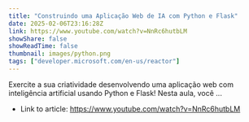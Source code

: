 ```yaml
---
title: "Construindo uma Aplicação Web de IA com Python e Flask"
date: 2025-02-06T23:16:28Z
link: https://www.youtube.com/watch?v=NnRc6hutbLM
showShare: false
showReadTime: false
thumbnail: images/python.png
tags: ["developer.microsoft.com/en-us/reactor"]
---
```

Exercite a sua criatividade desenvolvendo uma aplicação web com inteligência artificial usando Python e Flask! Nesta aula, você ...

- Link to article: https://www.youtube.com/watch?v=NnRc6hutbLM